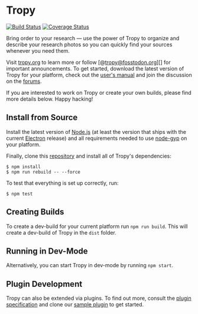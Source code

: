 Tropy
=====
[![Build Status](https://github.com/tropy/tropy/actions/workflows/ci.yml/badge.svg)](https://github.com/tropy/tropy/actions/workflows/ci.yml)
[![Coverage Status](https://coveralls.io/repos/github/tropy/tropy/badge.svg?branch=master)](https://coveralls.io/github/tropy/tropy)

Bring order to your research —
use the power of Tropy to organize and describe your research photos
so you can quickly find your sources whenever you need them.

Visit [tropy.org][] to learn more
or follow [@tropy@fosstodon.org][] for important announcements.
To get started, download the latest version of Tropy for your platform,
check out the [user's manual][docs] and join the discussion on the [forums][].

If you are interested to work on Tropy or create your own builds,
please find more details below.
Happy hacking!

[tropy.org]: https://tropy.org
[@tropy]: https://fosstodon.org/@tropy
[docs]: https://docs.tropy.org
[forums]: https://forums.tropy.org

Install from Source
-------------------
Install the latest version of [Node.js][]
(at least the version that ships with the current [Electron][] release)
and all requirements needed to use [node-gyp][] on your platform.

Finally, clone this [repository][] and install all of Tropy's dependencies:

    $ npm install
    $ npm run rebuild -- --force

To test that everything is set up correctly, run:

    $ npm test

[Node.js]: https://nodejs.org
[Electron]: https://electronjs.org
[node-gyp]: https://www.npmjs.com/package/node-gyp
[repository]: https://github.com/tropy/tropy

Creating Builds
---------------
To create a dev-build for your current platform run `npm run build`.
This will create a dev-build of Tropy in the `dist` folder.

Running in Dev-Mode
-------------------
Alternatively, you can start Tropy in dev-mode by running `npm start`.

Plugin Development
------------------
Tropy can also be extended via plugins.
To find out more, consult the [plugin specification][]
and clone our [sample plugin][] to get started.

[sample plugin]: https://github.com/tropy/tropy-plugin-example
[plugin specification]: https://github.com/tropy/tropy/blob/master/res/plugins/README.md
